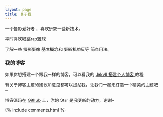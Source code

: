 ```yaml
---
layout: page
title: 关于我 
---
```


一个摄影爱好者 ，喜欢研究一些新技术。
<p>
平时喜欢唱跳rap篮球
<p>
了解一些 摄影摄像 基本概念和 摄影机单反等 简单用法。

<p>

<h3> 我的博客 </h3>  

<p>


<p>

如果你想搭建一个跟我一样的博客，可以看我的 
<a href="/2019/07/jekyll_tutorials1/"> Jekyll 搭建个人博客 </a>
教程

<p>

有关于博客主题的建议和意见都可以提给我，让我们一起来打造一个精美的主题吧~ 

<p> 

博客源码在 <a target="_blank" href='https://github.com/YT-Amian/WEB-Jekyll-'>Github</a> 上，你的 Star 是我更新的动力，谢谢~

<p> 

<p> 

<p> 


{% include comments.html %}

